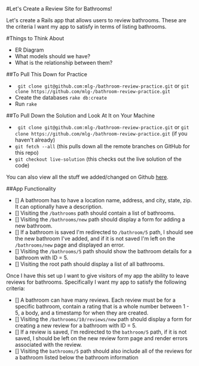 #Let's Create a Review Site for Bathrooms!

Let's create a Rails app that allows users to review bathrooms. These are the criteria I want my app to satisfy in terms of listing bathrooms.

#Things to Think About
- ER Diagram
- What models should we have?
- What is the relationship between them?

##To Pull This Down for Practice
- ` git clone git@github.com:mlg-/bathroom-review-practice.git` or `git clone https://github.com/mlg-/bathroom-review-practice.git`
- Create the databases `rake db:create`
- Run `rake`

##To Pull Down the Solution and Look At It on Your Machine
- ` git clone git@github.com:mlg-/bathroom-review-practice.git` or `git clone https://github.com/mlg-/bathroom-review-practice.git` (if you haven't already)
- `git fetch --all` (this pulls down all the remote branches on GitHub for this repo)
- `git checkout live-solution` (this checks out the live solution of the code)

You can also view all the stuff we added/changed on Github [here](https://github.com/mlg-/bathroom-review-practice/pull/2/files).

##App Functionality
- [] A bathroom has to have a location name, address, and city, state, zip. It can optionally have a description.
- [] Visiting the `/bathrooms` path should contain a list of bathrooms.
- [] Visiting the `/bathrooms/new` path should display a form for adding a new bathroom.
- [] If a bathroom is saved I'm redirected to `/bathroom/5` path, I should see the new bathroom I've added, and if it is not saved I'm left on the `/bathrooms/new` page and displayed an error.
- [] Visiting the `/bathrooms/5` path should show the bathroom details for a bathroom with ID = 5.
- [] Visiting the root path should display a list of all bathrooms.

Once I have this set up I want to give visitors of my app the ability to leave reviews for bathrooms. Specifically I want my app to satisfy the following criteria:

- [] A bathroom can have many reviews. Each review must be for a specific bathroom, contain a rating that is a whole number between 1 - 5, a body, and a timestamp for when they are created.  
- [] Visiting the `/bathrooms/10/reviews/new` path should display a form for creating a new review for a bathroom with ID =  5.
- [] If a review is saved, I'm redirected to the `bathroom/5` path, if it is not saved, I should be left on the new review form page and render errors associated with the review.  
- [] Visiting the `bathrooms/5` path should also include all of the reviews for a bathroom listed below the bathroom information
